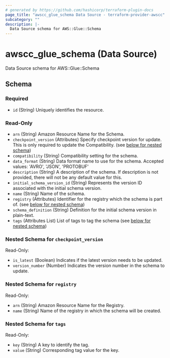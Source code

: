 ```yaml
---
# generated by https://github.com/hashicorp/terraform-plugin-docs
page_title: "awscc_glue_schema Data Source - terraform-provider-awscc"
subcategory: ""
description: |-
  Data Source schema for AWS::Glue::Schema
---
```


# awscc_glue_schema (Data Source)

Data Source schema for AWS::Glue::Schema



<!-- schema generated by tfplugindocs -->
## Schema

### Required

- `id` (String) Uniquely identifies the resource.

### Read-Only

- `arn` (String) Amazon Resource Name for the Schema.
- `checkpoint_version` (Attributes) Specify checkpoint version for update. This is only required to update the Compatibility. (see [below for nested schema](#nestedatt--checkpoint_version))
- `compatibility` (String) Compatibility setting for the schema.
- `data_format` (String) Data format name to use for the schema. Accepted values: 'AVRO', 'JSON', 'PROTOBUF'
- `description` (String) A description of the schema. If description is not provided, there will not be any default value for this.
- `initial_schema_version_id` (String) Represents the version ID associated with the initial schema version.
- `name` (String) Name of the schema.
- `registry` (Attributes) Identifier for the registry which the schema is part of. (see [below for nested schema](#nestedatt--registry))
- `schema_definition` (String) Definition for the initial schema version in plain-text.
- `tags` (Attributes List) List of tags to tag the schema (see [below for nested schema](#nestedatt--tags))

<a id="nestedatt--checkpoint_version"></a>
### Nested Schema for `checkpoint_version`

Read-Only:

- `is_latest` (Boolean) Indicates if the latest version needs to be updated.
- `version_number` (Number) Indicates the version number in the schema to update.


<a id="nestedatt--registry"></a>
### Nested Schema for `registry`

Read-Only:

- `arn` (String) Amazon Resource Name for the Registry.
- `name` (String) Name of the registry in which the schema will be created.


<a id="nestedatt--tags"></a>
### Nested Schema for `tags`

Read-Only:

- `key` (String) A key to identify the tag.
- `value` (String) Corresponding tag value for the key.


